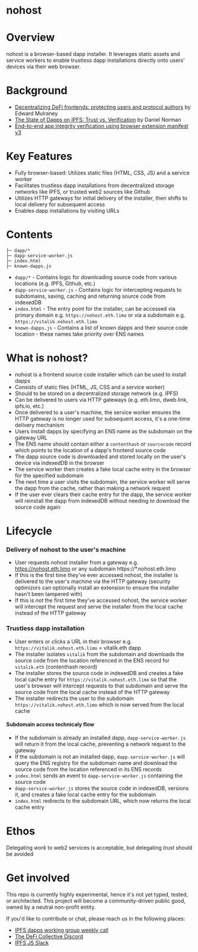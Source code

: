 # nohost

# Overview
nohost is a browser-based dapp installer. It leverages static assets and service workers to enable trustless dapp installations directly onto users' devices via their web browser.

# Background
- [Decentralizing DeFi frontends: protecting users and protocol authors](https://www.liquity.org/blog/decentralizing-defi-frontends-protecting-users-and-protocol-authors) by Edward Mulraney
- [The State of Dapps on IPFS: Trust vs. Verification](https://blog.ipfs.tech/dapps-ipfs/) by Daniel Norman
- [End-to-end app integrity verification using browser extension manifest v3](https://github.com/edmulraney/app-integrity-verifier-extension)

# Key Features
- Fully browser-based: Utilizes static files (HTML, CSS, JS) and a service worker
- Facilitates trustless dapp installations from decentralized storage networks like IPFS, or trusted web2 sources like Github
- Utilizes HTTP gateways for initial delivery of the installer, then shifts to local delivery for subsequent access
- Enables dapp installations by visiting URLs

# Contents

```
├─ dapp/* 
├─ dapp-service-worker.js
├─ index.html
├─ known-dapps.js
```

- `dapp/*` - Contains logic for downloading source code from various locations (e.g. IPFS, Github, etc.)
- `dapp-service-worker.js` - Contains logic for intercepting requests to subdomains, saving, caching and returning source code from indexedDB
- `index.html` - The entry point for the installer, can be accessed via primary domain e.g. `https://nohost.eth.limo` or via a subdomain e.g. `https://vitalik.nohost.eth.limo`
- `known-dapps.js` - Contains a list of known dapps and their source code location - these names take priority over ENS names

# What is nohost?
- nohost is a frontend source code installer which can be used to install dapps
- Consists of static files (HTML, JS, CSS and a service worker)
- Should to be stored on a decentralized storage network (e.g. IPFS)
- Can be delivered to users via HTTP gateways (e.g. eth.limo, dweb.link, ipfs.io, etc.)
- Once delivered to a user's machine, the service worker ensures the HTTP gateway is no longer used for subsequent access, it's a one-time delivery mechanism
- Users install dapps by specifying an ENS name as the subdomain on the gateway URL
- The ENS name should contain either a `contenthash` or `sourcecode` record which points to the location of a dapp's frontend source code
- The dapp source code is downloaded and stored locally on the user's device via indexedDB in the browser
- The service worker then creates a fake local cache entry in the browser for the specified subdomain
- The next time a user visits the subdomain, the service worker will serve the dapp from the cache, rather than making a network request
- If the user ever clears their cache entry for the dapp, the service worker will reinstall the dapp from indexedDB without needing to download the source code again

# Lifecycle

### Delivery of nohost to the user's machine
- User requests nohost installer from a gateway e.g. https://nohost.eth.limo or any subdomain https://*.nohost.eth.limo
- If this is the first time they've ever accessed nohost, the installer is delivered to the user's machine via the HTTP gateway (security optimizors can optionally install an extension to ensure the installer hasn't been tampered with)
- If this is *not* the first time they've accessed nohost, the service worker will intercept the request and serve the installer from the local cache instead of the HTTP gateway

### Trustless dapp installation
- User enters or clicks a URL in their browser e.g. `https://vitalik.nohost.eth.limo` = vitalik.eth dapp
- The installer isolates `vitalik` from the subdomain and downloads the source code from the location referenced in the ENS record for `vitalik.eth` (contenthash record)
- The installer stores the source code in indexedDB and creates a fake local cache entry for `https://vitalik.nohost.eth.limo` so that the user's browser will intercept requests to that subdomain and serve the source code from the local cache instead of the HTTP gateway
- The installer redirects the user to the subdomain `https://vitalik.nohost.eth.limo` which is now served from the local cache

#### Subdomain access technicaly flow
- If the subdomain is already an installed dapp, `dapp-service-worker.js` will return it from the local cache, preventing a network request to the gateway
- If the subdomain is not an installed dapp, `dapp-service-worker.js` will query the ENS registry for the subdomain name and download the source code from the location referenced in its ENS records
- `index.html` sends an event to `dapp-service-worker.js` containing the source code
- `dapp-service-worker.js` stores the source code in indexedDB, versions it, and creates a fake local cache entry for the subdomain
- `index.html` redirects to the subdomain URL, which now returns the local cache entry

# Ethos
Delegating *work* to web2 services is acceptable, but delegating *trust* should be avoided

# Get involved
This repo is currently highly experimental, hence it's not yet typed, tested, or architected. This project will become a community-driven public good, owned by a neutral non-profit entity.

If you'd like to contribute or chat, please reach us in the following places:
- [IPFS dapps working group weekly call](https://lu.ma/ipfs-dapps)
- [The DeFi Collective Discord](https://discord.com/channels/1107676235808645232/1182039542572785735)
- [IPFS JS Slack](https://filecoinproject.slack.com/archives/C046HDAHA13)
